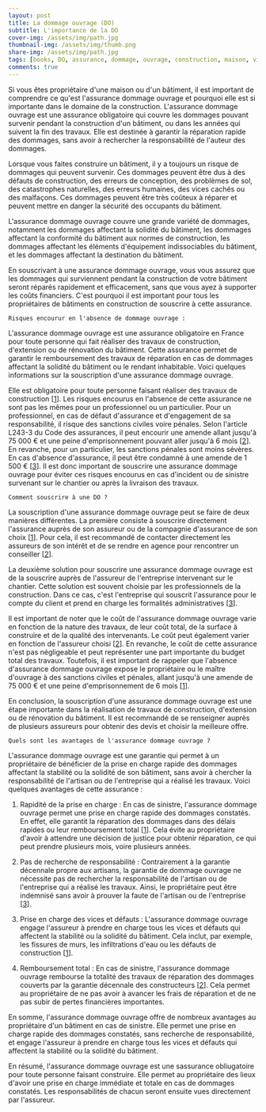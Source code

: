 ```yaml
---
layout: post
title: La dommage ouvrage (DO)
subtitle: L'importance de la DO
cover-img: /assets/img/path.jpg
thumbnail-img: /assets/img/thumb.png
share-img: /assets/img/path.jpg
tags: [books, DO, assurance, dommage, ouvrage, construction, maison, villa,]
comments: true
---
```


Si vous êtes propriétaire d'une maison ou d'un bâtiment, il est important de comprendre ce qu'est l'assurance dommage ouvrage et pourquoi elle est si importante dans le domaine de la construction. L'assurance dommage ouvrage est une assurance obligatoire qui couvre les dommages pouvant survenir pendant la construction d'un bâtiment, ou dans les années qui suivent la fin des travaux. Elle est destinée à garantir la réparation rapide des dommages, sans avoir à rechercher la responsabilité de l'auteur des dommages.

Lorsque vous faites construire un bâtiment, il y a toujours un risque de dommages qui peuvent survenir. Ces dommages peuvent être dus à des défauts de construction, des erreurs de conception, des problèmes de sol, des catastrophes naturelles, des erreurs humaines, des vices cachés ou des malfaçons. Ces dommages peuvent être très coûteux à réparer et peuvent mettre en danger la sécurité des occupants du bâtiment.

L'assurance dommage ouvrage couvre une grande variété de dommages, notamment les dommages affectant la solidité du bâtiment, les dommages affectant la conformité du bâtiment aux normes de construction, les dommages affectant les éléments d'équipement indissociables du bâtiment, et les dommages affectant la destination du bâtiment.

En souscrivant à une assurance dommage ouvrage, vous vous assurez que les dommages qui surviennent pendant la construction de votre bâtiment seront réparés rapidement et efficacement, sans que vous ayez à supporter les coûts financiers. C'est pourquoi il est important pour tous les propriétaires de bâtiments en construction de souscrire à cette assurance.

    Risques encourur en l'absence de dommage ouvrage :

L'assurance dommage ouvrage est une assurance obligatoire en France pour toute personne qui fait réaliser des travaux de construction, d'extension ou de rénovation du bâtiment. Cette assurance permet de garantir le remboursement des travaux de réparation en cas de dommages affectant la solidité du bâtiment ou le rendant inhabitable. Voici quelques informations sur la souscription d'une assurance dommage ouvrage.

Elle est obligatoire pour toute personne faisant réaliser des travaux de construction [[1](https://www.service-public.fr/particuliers/vosdroits/F2032)]. Les risques encourus en l'absence de cette assurance ne sont pas les mêmes pour un professionnel ou un particulier. Pour un professionnel, en cas de défaut d'assurance et d'engagement de sa responsabilité, il risque des sanctions civiles voire pénales. Selon l'article L243-3 du Code des assurances, il peut encourir une amende allant jusqu'à 75 000 € et une peine d'emprisonnement pouvant aller jusqu'à 6 mois [[2](https://www.lemagdelimmobilier.com/dossier-616-risque-faire-travaux-sans-assurance-dommages-ouvrage.html)]. En revanche, pour un particulier, les sanctions pénales sont moins sévères. En cas d'absence d'assurance, il peut être condamné à une amende de 1 500 € [[3](https://www.itandi.fr/assurance/absence-dommages-ouvrage)]. Il est donc important de souscrire une assurance dommage ouvrage pour éviter ces risques encourus en cas d'incident ou de sinistre survenant sur le chantier ou après la livraison des travaux.

    Comment souscrire à une DO ?

La souscription d'une assurance dommage ouvrage peut se faire de deux manières différentes. La première consiste à souscrire directement l'assurance auprès de son assureur ou de la compagnie d'assurance de son choix [[1](https://e-immobilier.credit-agricole.fr/conseils/assurances/travaux-de-construction-l-assurance-dommages-ouvrage)]. Pour cela, il est recommandé de contacter directement les assureurs de son intérêt et de se rendre en agence pour rencontrer un conseiller [[2](https://www.coover.fr/assurance-dommages-ouvrage)].

La deuxième solution pour souscrire une assurance dommage ouvrage est de la souscrire auprès de l'assureur de l'entreprise intervenant sur le chantier. Cette solution est souvent choisie par les professionnels de la construction. Dans ce cas, c'est l'entreprise qui souscrit l'assurance pour le compte du client et prend en charge les formalités administratives [[3](https://e-immobilier.credit-agricole.fr/conseils/assurances/travaux-de-construction-l-assurance-dommages-ouvrage)].

Il est important de noter que le coût de l'assurance dommage ouvrage varie en fonction de la nature des travaux, de leur coût total, de la surface à construire et de la qualité des intervenants. Le coût peut également varier en fonction de l'assureur choisi [[2](https://www.coover.fr/assurance-dommages-ouvrage)]. En revanche, le coût de cette assurance n'est pas négligeable et peut représenter une part importante du budget total des travaux. Toutefois, il est important de rappeler que l'absence d'assurance dommage ouvrage expose le propriétaire ou le maître d'ouvrage à des sanctions civiles et pénales, allant jusqu'à une amende de 75 000 € et une peine d'emprisonnement de 6 mois [[1](https://www.service-public.fr/particuliers/vosdroits/F2032)]. 

En conclusion, la souscription d'une assurance dommage ouvrage est une étape importante dans la réalisation de travaux de construction, d'extension ou de rénovation du bâtiment. Il est recommandé de se renseigner auprès de plusieurs assureurs pour obtenir des devis et choisir la meilleure offre.

    Quels sont les avantages de l'assurance dommage ouvrage ?

L'assurance dommage ouvrage est une garantie qui permet à un propriétaire de bénéficier de la prise en charge rapide des dommages affectant la stabilité ou la solidité de son bâtiment, sans avoir à chercher la responsabilité de l'artisan ou de l'entreprise qui a réalisé les travaux. Voici quelques avantages de cette assurance :

1. Rapidité de la prise en charge : En cas de sinistre, l'assurance dommage ouvrage permet une prise en charge rapide des dommages constatés. En effet, elle garantit la réparation des dommages dans des délais rapides ou leur remboursement total [[1](https://www.etik-assurance.com/article/quels-sont-les-avantages-de-l-assurance-dommages-ouvrage)]. Cela évite au propriétaire d'avoir à attendre une décision de justice pour obtenir réparation, ce qui peut prendre plusieurs mois, voire plusieurs années.

2. Pas de recherche de responsabilité : Contrairement à la garantie décennale propre aux artisans, la garantie de dommage ouvrage ne nécessite pas de rechercher la responsabilité de l'artisan ou de l'entreprise qui a réalisé les travaux. Ainsi, le propriétaire peut être indemnisé sans avoir à prouver la faute de l'artisan ou de l'entreprise [[3](https://www.etik-assurance.com/article/quels-sont-les-avantages-de-la-garantie-dommage-ouvrage)].

3. Prise en charge des vices et défauts : L'assurance dommage ouvrage engage l'assureur à prendre en charge tous les vices et défauts qui affectent la stabilité ou la solidité du bâtiment. Cela inclut, par exemple, les fissures de murs, les infiltrations d'eau ou les défauts de construction [[1](https://www.etik-assurance.com/article/quels-sont-les-avantages-de-l-assurance-dommages-ouvrage)].

4. Remboursement total : En cas de sinistre, l'assurance dommage ouvrage rembourse la totalité des travaux de réparation des dommages couverts par la garantie décennale des constructeurs [[2](https://www.service-public.fr/particuliers/vosdroits/F2032)]. Cela permet au propriétaire de ne pas avoir à avancer les frais de réparation et de ne pas subir de pertes financières importantes.

En somme, l'assurance dommage ouvrage offre de nombreux avantages au propriétaire d'un bâtiment en cas de sinistre. Elle permet une prise en charge rapide des dommages constatés, sans recherche de responsabilité, et engage l'assureur à prendre en charge tous les vices et défauts qui affectent la stabilité ou la solidité du bâtiment.


En résumé, l'assurance dommage ouvrage est une sassurance obliugatoire pour toute personne faisant construire. Elle permet au propriétaire des lieux d'avoir une prise en charge immédiate et totale en cas de dommages constatés. Les responsabilités de chacun seront ensuite vues directement par l'assureur. 